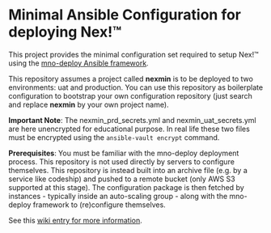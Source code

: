 # Minimal Ansible Configuration for deploying Nex!™
This project provides the minimal configuration set required to setup Nex!™ using the [mno-deploy Ansible framework](https://github.com/maestrano/mno-deploy).

This repository assumes a project called **nexmin** is to be deployed to two environments: uat and production. You can use this repository as boilerplate configuration to bootstrap your own configuration repository (just search and replace **nexmin** by your own project name).

**Important Note**:
The nexmin_prd_secrets.yml and nexmin_uat_secrets.yml are here unencrypted for educational purpose. In real life these two files must be encrypted using the `ansible-vault encrypt` command.

**Prerequisites**:
You must be familiar with the mno-deploy deployment process. This repository is not used directly by servers to configure themselves. This repository is instead built into an archive file (e.g. by a service like codeship) and pushed to a remote bucket (only AWS S3 supported at this stage). The configuration package is then fetched by instances - typically inside an auto-scaling group - along with the mno-deploy framework to (re)configure themselves.

See this [wiki entry for more information](https://maestrano.atlassian.net/wiki/display/ENTDESK/Deployments+using+Rundeck).
